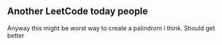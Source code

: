 Another LeetCode today people 
-----------------------------

Anyway this might be worst way to create a palindrom i think.
Should get better 


